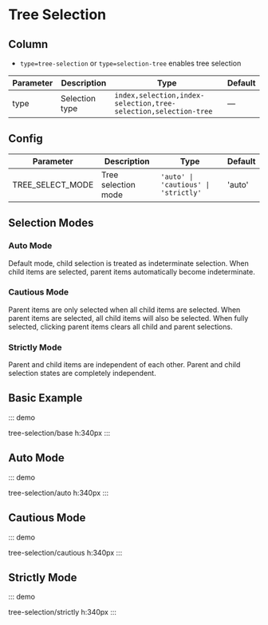 # Tree Selection

## Column

-   `type=tree-selection` or `type=selection-tree` enables tree selection

| Parameter | Description | Type | Default |
|-----------|-------------|------|---------|
| type | Selection type | `index,selection,index-selection,tree-selection,selection-tree` | — |

## Config

| Parameter | Description | Type | Default |
|-----------|-------------|------|---------|
| TREE_SELECT_MODE | Tree selection mode | `'auto' \| 'cautious' \| 'strictly'` | 'auto' |

## Selection Modes

### Auto Mode

Default mode, child selection is treated as indeterminate selection. When child items are selected, parent items automatically become indeterminate.

### Cautious Mode

Parent items are only selected when all child items are selected. When parent items are selected, all child items will also be selected. When fully selected, clicking parent items clears all child and parent selections.

### Strictly Mode

Parent and child items are independent of each other. Parent and child selection states are completely independent.

## Basic Example

::: demo

tree-selection/base
h:340px
:::

## Auto Mode

::: demo

tree-selection/auto
h:340px
:::

## Cautious Mode

::: demo

tree-selection/cautious
h:340px
:::

## Strictly Mode

::: demo

tree-selection/strictly
h:340px
::: 